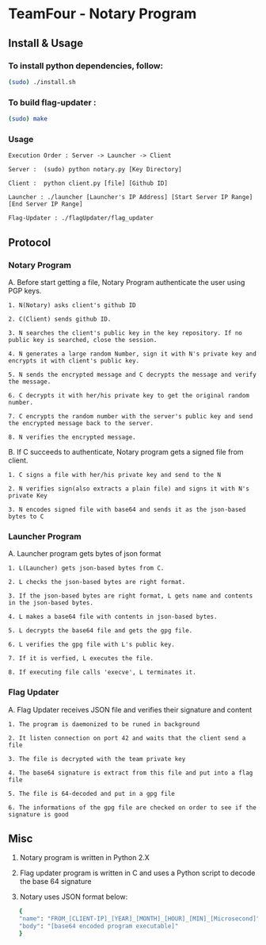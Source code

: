 TeamFour - Notary Program
=========================
## Install & Usage    
    
### To install python dependencies, follow:
    
```bash
(sudo) ./install.sh
```

### To build flag-updater :
   
```bash
(sudo) make
```

### Usage
    
    Execution Order : Server -> Launcher -> Client

    Server :  (sudo) python notary.py [Key Directory]

    Client :  python client.py [file] [Github ID]

    Launcher : ./launcher [Launcher's IP Address] [Start Server IP Range] [End Server IP Range]

    Flag-Updater : ./flagUpdater/flag_updater    

## Protocol

### Notary Program

A. Before start getting a file, Notary Program authenticate the user using PGP keys.

    1. N(Notary) asks client's github ID
    
    2. C(Client) sends github ID.
    
    3. N searches the client's public key in the key repository. If no public key is searched, close the session.
    
    4. N generates a large random Number, sign it with N's private key and encrypts it with client's public key.
    
    5. N sends the encrypted message and C decrypts the message and verify the message.
    
    6. C decrypts it with her/his private key to get the original random number.
    
    7. C encrypts the random number with the server's public key and send the encrypted message back to the server.
    
    8. N verifies the encrypted message.        

B. If C succeeds to authenticate, Notary program gets a signed file from client.

    1. C signs a file with her/his private key and send to the N
        
    2. N verifies sign(also extracts a plain file) and signs it with N's private Key
    
    3. N encodes signed file with base64 and sends it as the json-based bytes to C       
    

### Launcher Program

A. Launcher program gets bytes of json format

    1. L(Launcher) gets json-based bytes from C.

    2. L checks the json-based bytes are right format.
    
    3. If the json-based bytes are right format, L gets name and contents in the json-based bytes.

    4. L makes a base64 file with contents in json-based bytes.

    5. L decrypts the base64 file and gets the gpg file.

    6. L verifies the gpg file with L's public key.

    7. If it is verfied, L executes the file.

    8. If executing file calls 'execve', L terminates it.

### Flag Updater

 A. Flag Updater receives JSON file and verifies their signature and content

    1. The program is daemonized to be runed in background

    2. It listen connection on port 42 and waits that the client send a file

    3. The file is decrypted with the team private key 

    4. The base64 signature is extract from this file and put into a flag file

    5. The file is 64-decoded and put in a gpg file

    6. The informations of the gpg file are checked on order to see if the signature is good

## Misc

1. Notary program is written in Python 2.X

2. Flag updater program is written in C and uses a Python script to decode the  base 64 signature

3. Notary uses JSON format below:
```bash
   {   
   "name": "FROM_[CLIENT-IP]_[YEAR]_[MONTH]_[HOUR]_[MIN]_[Microsecond]",
   "body": "[base64 encoded program executable]"
   }
```

